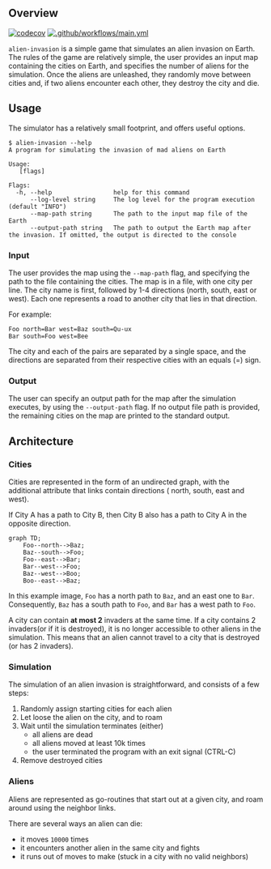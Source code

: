 ## Overview

[![codecov](https://codecov.io/gh/zivkovicmilos/alien-invasion/branch/main/graph/badge.svg?token=UGS2JOFGUP)](https://codecov.io/gh/zivkovicmilos/alien-invasion)
[![.github/workflows/main.yml](https://github.com/zivkovicmilos/alien-invasion/actions/workflows/main.yml/badge.svg)](https://github.com/zivkovicmilos/alien-invasion/actions/workflows/main.yml)

`alien-invasion` is a simple game that simulates an alien invasion on Earth. The rules of the game are relatively
simple,
the user provides an input map containing the cities on Earth, and specifies the number of aliens for the simulation.
Once the aliens are unleashed, they randomly move between cities and, if two aliens encounter each other, they destroy
the city and die.

## Usage

The simulator has a relatively small footprint, and offers useful options.

```
$ alien-invasion --help
A program for simulating the invasion of mad aliens on Earth

Usage:
   [flags]

Flags:
  -h, --help                 help for this command
      --log-level string     The log level for the program execution (default "INFO")
      --map-path string      The path to the input map file of the Earth
      --output-path string   The path to output the Earth map after the invasion. If omitted, the output is directed to the console
```

### Input

The user provides the map using the `--map-path` flag, and specifying the path to the file containing the cities.
The map is in a file, with one city per line. The city name is first, followed by 1-4 directions (north, south, east or
west). Each one represents a road to another city that lies in that direction.

For example:

```
Foo north=Bar west=Baz south=Qu-ux
Bar south=Foo west=Bee
```

The city and each of the pairs are separated by a single space, and the directions are separated from their respective
cities with an equals (=) sign.

### Output

The user can specify an output path for the map after the simulation executes, by using the `--output-path` flag.
If no output file path is provided, the remaining cities on the map are printed to the standard output.

## Architecture

### Cities

Cities are represented in the form of an undirected graph, with the additional attribute that links contain directions (
north, south, east and west).

If City A has a path to City B, then City B also has a path to City A in the opposite direction.

```mermaid
graph TD;
    Foo--north-->Baz;
    Baz--south-->Foo;
    Foo--east-->Bar;
    Bar--west-->Foo;
    Baz--west-->Boo;
    Boo--east-->Baz;
```

In this example image, `Foo` has a north path to `Baz`, and an east one to `Bar`. Consequently, `Baz` has a south path
to `Foo`, and `Bar` has a west path to `Foo`.

A city can contain **at most 2** invaders at the same time. If a city contains 2 invaders(or if it is destroyed), it is
no longer accessible to other aliens in the simulation. This means that an alien cannot travel to a city that is
destroyed (or has 2 invaders).

### Simulation

The simulation of an alien invasion is straightforward, and consists of a few steps:

1. Randomly assign starting cities for each alien
2. Let loose the alien on the city, and to roam
3. Wait until the simulation terminates (either)
    * all aliens are dead
    * all aliens moved at least 10k times
    * the user terminated the program with an exit signal (CTRL-C)
4. Remove destroyed cities

### Aliens

Aliens are represented as go-routines that start out at a given city, and roam around using the neighbor links.

There are several ways an alien can die:

* it moves `10000` times
* it encounters another alien in the same city and fights
* it runs out of moves to make (stuck in a city with no valid neighbors)
